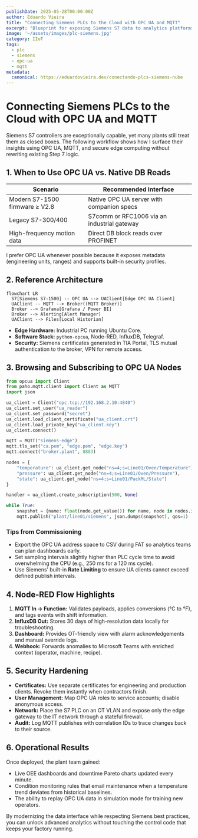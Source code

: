 ```yaml
---
publishDate: 2025-05-28T00:00:00Z
author: Eduardo Vieira
title: "Connecting Siemens PLCs to the Cloud with OPC UA and MQTT"
excerpt: "Blueprint for exposing Siemens S7 data to analytics platforms while preserving deterministic control performance."
image: '~/assets/images/plc-siemens.jpg'
category: IIoT
tags:
  - plc
  - siemens
  - opc-ua
  - mqtt
metadata:
  canonical: https://eduardovieira.dev/conectando-plcs-siemens-nube
---
```


# Connecting Siemens PLCs to the Cloud with OPC UA and MQTT

Siemens S7 controllers are exceptionally capable, yet many plants still treat them as closed boxes. The following workflow shows how I surface their insights using OPC UA, MQTT, and secure edge computing without rewriting existing Step 7 logic.

## 1. When to Use OPC UA vs. Native DB Reads

| Scenario | Recommended Interface |
| --- | --- |
| Modern S7-1500 firmware ≥ V2.8 | Native OPC UA server with companion specs |
| Legacy S7-300/400 | S7comm or RFC1006 via an industrial gateway |
| High-frequency motion data | Direct DB block reads over PROFINET |

I prefer OPC UA whenever possible because it exposes metadata (engineering units, ranges) and supports built-in security profiles.

## 2. Reference Architecture

```mermaid
flowchart LR
  S7[Siemens S7-1500] -- OPC UA --> UAClient[Edge OPC UA Client]
  UAClient -- MQTT --> Broker((MQTT Broker))
  Broker --> Grafana[Grafana / Power BI]
  Broker --> Alerting[Alert Manager]
  UAClient --> Files[Local Historian]
```

- **Edge Hardware:** Industrial PC running Ubuntu Core.
- **Software Stack:** `python-opcua`, Node-RED, InfluxDB, Telegraf.
- **Security:** Siemens certificates generated in TIA Portal, TLS mutual authentication to the broker, VPN for remote access.

## 3. Browsing and Subscribing to OPC UA Nodes

```python
from opcua import Client
from paho.mqtt.client import Client as MQTT
import json

ua_client = Client("opc.tcp://192.168.2.10:4840")
ua_client.set_user("ua_reader")
ua_client.set_password("secret")
ua_client.load_client_certificate("ua_client.crt")
ua_client.load_private_key("ua_client.key")
ua_client.connect()

mqtt = MQTT("siemens-edge")
mqtt.tls_set("ca.pem", "edge.pem", "edge.key")
mqtt.connect("broker.plant", 8883)

nodes = {
    "temperature": ua_client.get_node("ns=4;s=Line01/Oven/Temperature"),
    "pressure": ua_client.get_node("ns=4;s=Line01/Oven/Pressure"),
    "state": ua_client.get_node("ns=4;s=Line01/PackML/State")
}

handler = ua_client.create_subscription(500, None)

while True:
    snapshot = {name: float(node.get_value()) for name, node in nodes.items()}
    mqtt.publish("plant/line01/siemens", json.dumps(snapshot), qos=1)
```

### Tips from Commissioning

- Export the OPC UA address space to CSV during FAT so analytics teams can plan dashboards early.
- Set sampling intervals slightly higher than PLC cycle time to avoid overwhelming the CPU (e.g., 250 ms for a 120 ms cycle).
- Use Siemens’ built-in **Rate Limiting** to ensure UA clients cannot exceed defined publish intervals.

## 4. Node-RED Flow Highlights

1. **MQTT In → Function:** Validates payloads, applies conversions (°C to °F), and tags events with shift information.
2. **InfluxDB Out:** Stores 30 days of high-resolution data locally for troubleshooting.
3. **Dashboard:** Provides OT-friendly view with alarm acknowledgements and manual override logs.
4. **Webhook:** Forwards anomalies to Microsoft Teams with enriched context (operator, machine, recipe).

## 5. Security Hardening

- **Certificates:** Use separate certificates for engineering and production clients. Revoke them instantly when contractors finish.
- **User Management:** Map OPC UA roles to service accounts; disable anonymous access.
- **Network:** Place the S7 PLC on an OT VLAN and expose only the edge gateway to the IT network through a stateful firewall.
- **Audit:** Log MQTT publishes with correlation IDs to trace changes back to their source.

## 6. Operational Results

Once deployed, the plant team gained:

- Live OEE dashboards and downtime Pareto charts updated every minute.
- Condition monitoring rules that email maintenance when a temperature trend deviates from historical baselines.
- The ability to replay OPC UA data in simulation mode for training new operators.

By modernizing the data interface while respecting Siemens best practices, you can unlock advanced analytics without touching the control code that keeps your factory running.
